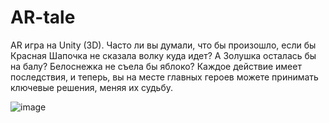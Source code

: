 # AR-tale
AR игра на Unity (3D). Часто ли вы думали, что бы произошло, если бы Красная Шапочка не сказала волку куда идет? А Золушка осталась бы на балу? Белоснежка не съела бы яблоко? Каждое действие имеет последствия, и теперь, вы на месте главных героев можете принимать ключевые решения, меняя их судьбу.

![image](https://drive.google.com/file/d/1ILEeSph6uJ2sxsltVi8R3FV3pVvyg40i)
